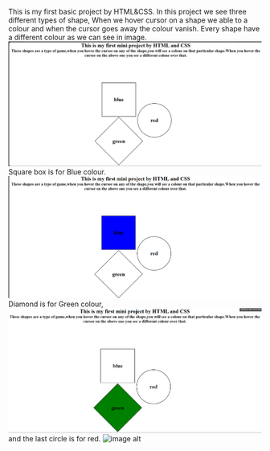 This is my first basic project by HTML&CSS.
In this project we see three different types of shape,
When we hover cursor on a shape we able to a colour and when the cursor goes away the colour vanish.
Every shape have a different colour as we can see in image.
![image alt](https://github.com/priyanshu12pg/Colour-Shape-Game-/blob/37839e10a7377bf74bbdbca462ccf1785edb3738/Screenshot%202025-07-28%20210926.png)
Square box is for Blue colour.
![image alt](https://github.com/priyanshu12pg/Colour-Shape-Game-/blob/aaf9dbbb28f471a3acf113f91aec65a79edfd71b/Screenshot%202025-07-28%20212417.png)
Diamond is for Green colour,
![image alt](https://github.com/priyanshu12pg/Colour-Shape-Game-/blob/c9052f6a6578718205ba3790d5083f8e75560339/Screenshot%202025-07-28%20213340.png)
and the last circle is for red.
![image alt]()
